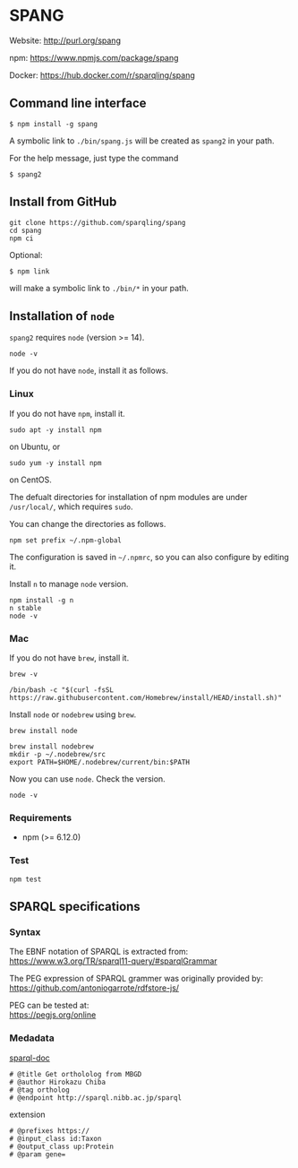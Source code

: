 # SPANG

Website: http://purl.org/spang

npm: https://www.npmjs.com/package/spang

Docker: https://hub.docker.com/r/sparqling/spang

## Command line interface
```
$ npm install -g spang
```
A symbolic link to `./bin/spang.js` will be created as `spang2` in your path.

For the help message, just type the command
```
$ spang2
```

## Install from GitHub
```
git clone https://github.com/sparqling/spang
cd spang
npm ci
```
Optional:
```
$ npm link
```
will make a symbolic link to `./bin/*` in your path.

## Installation of `node`
`spang2` requires `node` (version >= 14).
```
node -v
```
If you do not have `node`, install it as follows.

### Linux
If you do not have `npm`, install it.
```
sudo apt -y install npm
```
on Ubuntu, or
```
sudo yum -y install npm
```
on CentOS.

The defualt directories for installation of npm modules are under `/usr/local/`, which requires `sudo`.

You can change the directories as follows.
```
npm set prefix ~/.npm-global
```
The configuration is saved in `~/.npmrc`, so you can also configure by editing it.

Install `n` to manage `node` version.
```
npm install -g n
n stable
node -v
```

### Mac
If you do not have `brew`, install it.
```
brew -v
```
```
/bin/bash -c "$(curl -fsSL https://raw.githubusercontent.com/Homebrew/install/HEAD/install.sh)"
```
Install `node` or `nodebrew` using `brew`.
```
brew install node
```
```
brew install nodebrew
mkdir -p ~/.nodebrew/src
export PATH=$HOME/.nodebrew/current/bin:$PATH
```
Now you can use `node`. Check the version.
```
node -v
```

### Requirements
- npm (>= 6.12.0)

### Test
```
npm test
```

## SPARQL specifications

### Syntax
The EBNF notation of SPARQL is extracted from:<br>
https://www.w3.org/TR/sparql11-query/#sparqlGrammar

The PEG expression of SPARQL grammer was originally provided by:<br>
https://github.com/antoniogarrote/rdfstore-js/

PEG can be tested at:<br>
https://pegjs.org/online

### Medadata
[sparql-doc](https://github.com/ldodds/sparql-doc)
```
# @title Get orthololog from MBGD
# @author Hirokazu Chiba
# @tag ortholog
# @endpoint http://sparql.nibb.ac.jp/sparql
```
extension
```
# @prefixes https://
# @input_class id:Taxon
# @output_class up:Protein
# @param gene=
```
